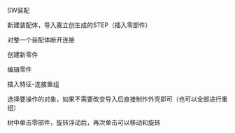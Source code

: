 SW装配

新建装配体，导入嘉立创生成的STEP（插入零部件）

对整一个装配体断开连接

创建新零件

编辑零件

插入特征-连接重组

选择要操作的对象，如果不需要改变导入后直接制作外壳即可（也可以全部进行重组）

树中单击零部件，旋转浮动后，再次单击可以移动和旋转